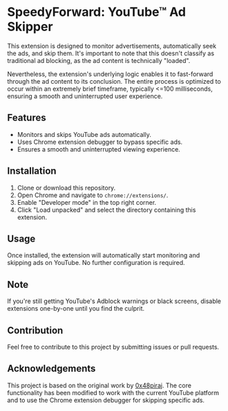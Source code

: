 # SpeedyForward: YouTube™ Ad Skipper

This extension is designed to monitor advertisements, automatically seek the ads, and skip them. It's important to note that this doesn't classify as traditional ad blocking, as the ad content is technically "loaded".

Nevertheless, the extension's underlying logic enables it to fast-forward through the ad content to its conclusion. The entire process is optimized to occur within an extremely brief timeframe, typically <=100 milliseconds, ensuring a smooth and uninterrupted user experience.

## Features

- Monitors and skips YouTube ads automatically.
- Uses Chrome extension debugger to bypass specific ads.
- Ensures a smooth and uninterrupted viewing experience.

## Installation

1. Clone or download this repository.
2. Open Chrome and navigate to `chrome://extensions/`.
3. Enable "Developer mode" in the top right corner.
4. Click "Load unpacked" and select the directory containing this extension.

## Usage

Once installed, the extension will automatically start monitoring and skipping ads on YouTube. No further configuration is required.

## Note

If you're still getting YouTube's Adblock warnings or black screens, disable extensions one-by-one until you find the culprit.

## Contribution

Feel free to contribute to this project by submitting issues or pull requests.

## Acknowledgements

This project is based on the original work by [0x48piraj](https://github.com/0x48piraj/fadblock). The core functionality has been modified to work with the current YouTube platform and to use the Chrome extension debugger for skipping specific ads.
